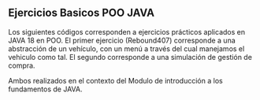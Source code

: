 ## Ejercicios Basicos POO JAVA
Los siguientes códigos corresponden a ejercicios prácticos aplicados en JAVA 18 en POO.
El primer ejercicio (Rebound407) corresponde a una abstracción de un vehículo, con un menú a través del cual manejamos el vehiculo como tal.
El segundo corresponde a una simulación de gestión de compra.

Ambos realizados en el contexto del Modulo de introducción a los fundamentos de JAVA.
 
